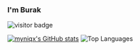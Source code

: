 ### I'm Burak 
![visitor badge](https://visitor-badge.laobi.icu/badge?page_id=myniqx.visitor-badge&left_text=visitors)

[![myniqx's GitHub stats](https://github-readme-stats.vercel.app/api?username=myniqx&private=true&show_icons=true&hide=stars&theme=vue)](https://github.com/myniqx)
![Top Languages](https://github-readme-stats.vercel.app/api/top-langs/?username=myniqx&count_private=true&layout=compact&show_icons=true&theme=vue)

